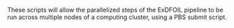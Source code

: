 These scripts will allow the parallelized steps of the ExDFOIL pipeline to be run across multiple nodes of a computing cluster, using a PBS submit script.
